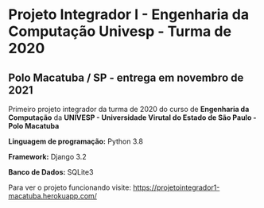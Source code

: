 # Projeto Integrador I - Engenharia da Computação Univesp - Turma de 2020
## Polo Macatuba / SP - entrega em novembro de 2021

Primeiro projeto integrador da turma de 2020 do curso de **Engenharia da Computação** da **UNIVESP - Universidade Virutal do Estado de São Paulo - Polo Macatuba**

**Linguagem de programação:** Python 3.8

**Framework:** Django 3.2

**Banco de Dados:** SQLite3

Para ver o projeto funcionando visite: https://projetointegrador1-macatuba.herokuapp.com/


